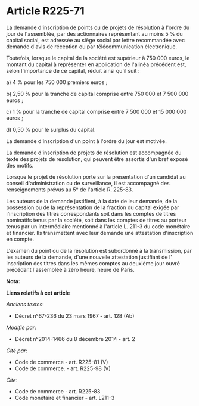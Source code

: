 # Article R225-71

La demande d'inscription de points ou de projets de résolution à l'ordre du jour de l'assemblée, par des actionnaires
représentant au moins 5 % du capital social, est adressée au siège social par lettre recommandée avec demande d'avis de
réception ou par télécommunication électronique. 

Toutefois, lorsque le capital de la société est supérieur à 750 000 euros, le montant du capital à représenter en application
de l'alinéa précédent est, selon l'importance de ce capital, réduit ainsi qu'il suit : 

a) 4 % pour les 750 000 premiers euros ; 

b) 2,50 % pour la tranche de capital comprise entre 750 000 et 7 500 000 euros ; 

c) 1 % pour la tranche de capital comprise entre 7 500 000 et 15 000 000 euros ; 

d) 0,50 % pour le surplus du capital. 

La demande d'inscription d'un point à l'ordre du jour est motivée. 

La demande d'inscription de projets de résolution est accompagnée du texte des projets de résolution, qui peuvent être
assortis d'un bref exposé des motifs. 

Lorsque le projet de résolution porte sur la présentation d'un candidat au conseil d'administration ou de surveillance, il
est accompagné des renseignements prévus au 5° de l'article R. 225-83. 

Les auteurs de la demande justifient, à la date de leur demande, de la possession ou de la représentation de la fraction du
capital exigée par l'inscription des titres correspondants soit dans les comptes de titres nominatifs tenus par la société,
soit dans les comptes de titres au porteur tenus par un intermédiaire mentionné à l'article L. 211-3 du code monétaire et
financier. Ils transmettent avec leur demande une attestation d'inscription en compte. 

L'examen du point ou de la résolution est subordonné à la transmission, par les auteurs de la demande, d'une nouvelle
attestation justifiant de l' inscription des titres dans les mêmes comptes au deuxième jour ouvré précédant l'assemblée à
zéro heure, heure de Paris.

**Nota:**



**Liens relatifs à cet article**

_Anciens textes_:

  - Décret n°67-236 du 23 mars 1967 - art. 128 (Ab)

_Modifié par_:

  - Décret n°2014-1466 du 8 décembre 2014 - art. 2

_Cité par_:

  - Code de commerce - art. R225-81 (V)
  - Code de commerce. - art. R225-98 (V)

_Cite_:

  - Code de commerce - art. R225-83
  - Code monétaire et financier - art. L211-3
